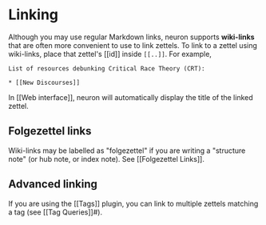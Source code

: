 # Linking

Although you may use regular Markdown links, neuron supports **wiki-links** that are often more convenient to use to link zettels. To link to a zettel using wiki-links, place that zettel's [[id]] inside `[[..]]`. For example,

```
List of resources debunking Critical Race Theory (CRT):

* [[New Discourses]]
```

In [[Web interface]], neuron will automatically display the title of the
linked zettel.

## Folgezettel links

Wiki-links may be labelled as "folgezettel" if you are writing a "structure note" (or hub note, or index note). See [[Folgezettel Links]].

## Advanced linking

If you are using the [[Tags]] plugin, you can link to multiple zettels matching a tag (see [[Tag Queries]]#).
